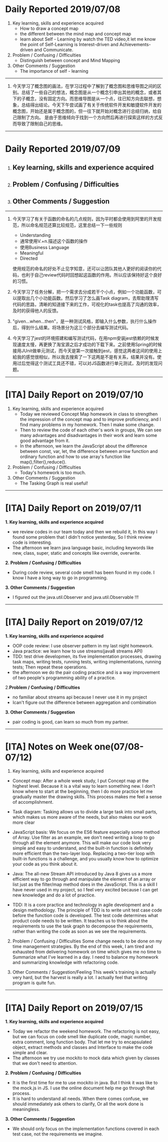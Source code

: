 # Daily Reported 2019/07/08
1. Key learning, skills and experience acquired
    - How to draw a concept map
    - the different between the mind map and concept map
    - learn about Self - Learning by watch the TED video,it let me know the point of Self-Learning is Interest-driven and Achievements-driven and Communicate.
2. Problem / Confusing / Difficulties
    - Distinguish between concept and Mind Mapping
1. Other Comments / Suggestion
    - The importance of self - learning

---
1. 今天学习了概念图的画法，在学习过程中了解到了概念图和思维导图之间的区别。总结了一些自己的想法，概念图是从一个概念引申出其他的概念，或者其下的子概念，没有固定方向。而思维导图是从一个点，往已知方向去联想，想象，总结得出结论。今天下午尝试画了有关于传统软件开发和敏捷软件开发的概念图，开始还是属于概念图的，但一往下就开始对概念进行总结归纳，给自己限制了方向。 是由于思维倾向于找到一个方向然后再进行探索这样的方式反而导致了限制自己的思维。

---

# Daily Reported 2019/07/09
1. Key learning, skills and experience acquired
    - 
2. Problem / Confusing / Difficulties
    - 
3. Other Comments / Suggestion
    - 
---
1. 今天学习了有关于函数的命名的几点规则，因为平时都会使用到阿里的开发规范，所以命名规范还算比较规范，这里总结一下一些规则

   - Understanding
   - 通常使用V.+n.描述这个函数的操作
   - 使用Business Language
   - Meaningful
   - Directed

   使用规范的命名的好处不止见字知意，还可以让团队其他人更好的阅读你的代码，也利于自己review代码时回想起这函数的作用。所以应该保持好这个良好的习惯。

2. 今天学习了任务分解，把一个需求去分成若干个小点，例如一个功能函数，可以提取出几个小功能函数。然后学习了怎么画Task diagram，去帮助理清写代码的思路，清晰的知道接下来的工作，可视化的task也提高了沟通的效率，及时的获得他人的反馈。

3. "given...when...then"，是一种测试风格，即输入什么参数，执行什么操作后，得到什么结果。将场景分为这三个部分去编写测试代码。

4. 今天学习了jest的环境搭建和编写测试代码，在用npm安装jest依赖的时候发现速度太慢，再更换了淘宝源之后才成功的下载下来。之前使用Spring的时候接用JUnit做单元测试，而今天是第一次接触到jest，感觉这两者这间的使用上給我的感觉很相似，所以我去搜索了一下这两是不是有关系，结果并没有。使用过后觉得这个测试工具还不错，可以对JS函数进行单元测试，及时的发现问题。

---

# [ITA] Daily Report on 2019/07/10

1. Key learning, skills and experience acquired
   - Today we reviewed Concept Map homework in class to strengthen the impression of the concept map and to improve proficiency, and I find many problems in my homework. Then I make some change.
   - Then to review the code of each other's work in groups, We can see many advantages and disadvantages in their work and learn some good advantage from it.
   - In the afternoon, we learn the JavaScript about the difference between const, var, let, the difference between arrow function and ordinary function and how to use array's function like map(),filter(),reduce().
2. Problem / Confusing / Difficulties
   - Today's homework is too much. 
3. Other Comments / Suggestion
   - The Tasking Graph is real useful!



---

# [ITA] Daily Report on 2019/07/11

**1. Key learning, skills and experience acquired**

- we review codes in our team today and then we rebuild it, In this way I found some problem that I didn't notice yesterday, So I think review code is interesting.
- The afternoon we learn java language basic, including keywords like new, class, super, static and concepts like override, overwrite. 

**2. Problem / Confusing / Difficulties**

- During code review, several code smell has been found in my code. I know I have a long way to go in programming.

**3. Other Comments / Suggestion**

- I figured out the java.util.Observer and java.util.Observable !!!

---

# [ITA] Daily Report on 2019/07/12

**1. Key learning, skills and experience acquired**

- OOP code review: I use observer pattern in my last night homework.
- Java practice: we learn how to use streams(java8 streams API)
- TDD: test drive developmen, its five implementation processes, drawing task maps, writing tests, running tests, writing implementations, running tests; Then repeat these operations.
- the afternoon we do the pair coding practice and is a way improvement of two people's programming ability of a practice.

2.**Problem / Confusing / Difficulties**

- no familiar about streams api because I never use it in my project
- Ican't figure out the difference between aggregation and combination

**3. Other Comments / Suggestion**

- pair coding is good, can learn so much from my partner.



---

 # [ITA] Notes on Week one(07/08-07/12)
1. Key learning, skills and experience acquired 

- Concept map:
  After a whole week study, I put Concept map at the highest level. Because it is a vital way to learn something new. I don’t know where to start at the beginning, then I do more practice let me gradually master the drawing skills. This process makes me feel a sense of accomplishment.

- Task diagram:
   Tasking allows us to divide a large task into small parts, which makes us more aware of the needs, but also makes our work more clear

- JavaScript basis:
  We focus on the ES6 feature especially some method of Array. Use filter as an example, we don't need writing a loop to go through all the element anymore. This will make our code look very simple and easy to understand, and the built-in function is definitely more efficient than the two-layer loop. Replacing a two-tier loop with built-in functions is a challenge, and you usually know how to optimize your code as you think about it.

- Java:
  The all-new Stream API introduced by Java 8 gives us a more efficient way to go through and manipulate the element of an array or list just as the filter/map method does in the JavaScript. This is a skill I have never used in my project, so I feel very excited because I can get new knowledge and do a lot of practice.
  
- TDD:
  It is a core practice and technology in agile development and a design methodology. The principle of TDD is to write unit test case code before the function code is developed. The test code determines what product code needs to be written. It teaches us to think about the requirements to use the task graph to decompose the requirements, rather than writing the code as soon as we see the requirements.

2. Problem / Confusing / Difficulties
   Some change needs to be done on my time management strategies. By the end of this week, I am tired and exhausted from delivering homework on time which gives me no time to Summarize what I've learned in a day. I need to balance my homework and summarizing knowledge with refactoring code.

3. Other Comments / Suggestion/Feeling 
   This week's training is actually very hard, but the harvest is really a lot. I actually feel that writing program is quite fun.



---

# [ITA] Daily Report on 2019/07/15

**1. Key learning, skills and experience acquired**

- Today we refactor the weekend homework. The refactoring is not easy, but we can focus on code smell like duplicate code, magic number, extra comment, long function body. That let me try to encapsulated object, extract methods and classes and Interface to make the code simple and clear.
- The afternoon we try use mockito to mock data which given by classes that we don't need to attention.

**2. Problem / Confusing / Difficulties**

- It is the first time for me to use mockito in java. But I think it was like to the mock.js in JS. I use the online document help me go through that process.
- It is hard to understand all needs. When there comes confuse, we should immediately ask others to clarify, Or all the work done is meaningless.

**3. Other Comments / Suggestion**

- We should only focus on the implementation functions covered in each test case, not the requirements we imagine.